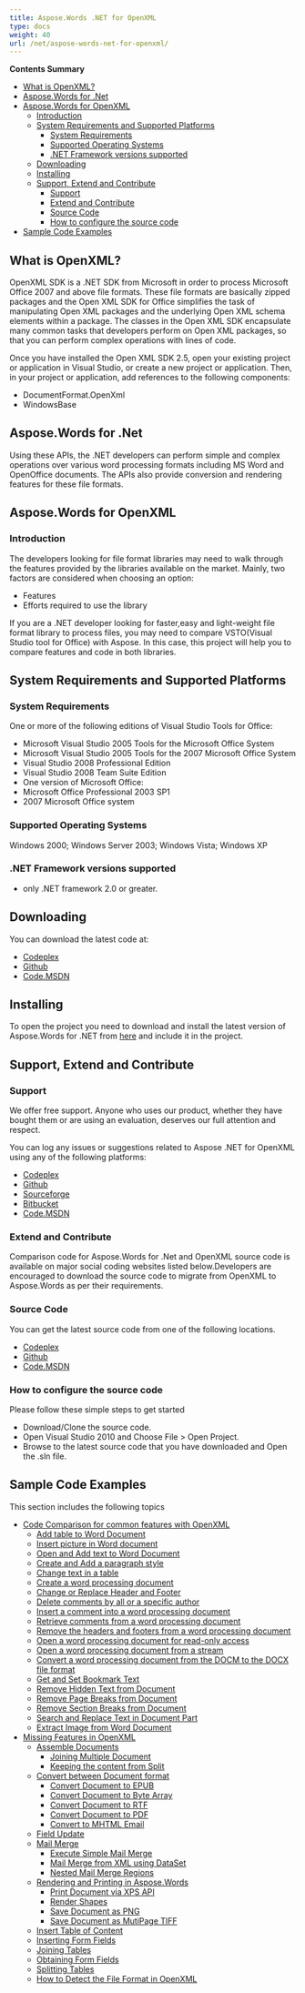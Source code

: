 ```yaml
---
title: Aspose.Words .NET for OpenXML
type: docs
weight: 40
url: /net/aspose-words-net-for-openxml/
---
```


**Contents Summary**

- [What is OpenXML?](#Aspose.Words.NETforOpenXML-WhatisOpenXML?)
- [Aspose.Words for .Net](#Aspose.Words.NETforOpenXML-Aspose.Wordsfor.Net)
- [Aspose.Words for OpenXML](#Aspose.Words.NETforOpenXML-Aspose.WordsforOpenXML) 
  - [Introduction](#Aspose.Words.NETforOpenXML-Introduction)
  - [System Requirements and Supported Platforms](#Aspose.Words.NETforOpenXML-SystemRequirementsandSupportedPlatforms) 
    - [System Requirements](#Aspose.Words.NETforOpenXML-SystemRequirements)
    - [Supported Operating Systems](#Aspose.Words.NETforOpenXML-SupportedOperatingSystems)
    - [.NET Framework versions supported](#Aspose.Words.NETforOpenXML-.NETFrameworkversionssupported)
  - [Downloading](#Aspose.Words.NETforOpenXML-Downloading)
  - [Installing](#Aspose.Words.NETforOpenXML-Installing)
  - [Support, Extend and Contribute](#Aspose.Words.NETforOpenXML-Support,ExtendandContribute) 
    - [Support](#Aspose.Words.NETforOpenXML-Support)
    - [Extend and Contribute](#Aspose.Words.NETforOpenXML-ExtendandContribute)
    - [Source Code](#Aspose.Words.NETforOpenXML-SourceCode)
    - [How to configure the source code](#Aspose.Words.NETforOpenXML-Howtoconfigurethesourcecode)
- [Sample Code Examples](#Aspose.Words.NETforOpenXML-SampleCodeExamples)

## What is OpenXML?

OpenXML SDK is a .NET SDK from Microsoft in order to process Microsoft Office 2007 and above file formats. These file formats are basically zipped packages and the Open XML SDK for Office simplifies the task of manipulating Open XML packages and the underlying Open XML schema elements within a package. The classes in the Open XML SDK encapsulate many common tasks that developers perform on Open XML packages, so that you can perform complex operations with lines of code.

Once you have installed the Open XML SDK 2.5, open your existing project or application in Visual Studio, or create a new project or application. Then, in your project or application, add references to the following components:

- DocumentFormat.OpenXml
- WindowsBase

## Aspose.Words for .Net

Using these APIs, the .NET developers can perform simple and complex operations over various word processing formats including MS Word and OpenOffice documents. The APIs also provide conversion and rendering features for these file formats.

## Aspose.Words for OpenXML

### Introduction

The developers looking for file format libraries may need to walk through the features provided by the libraries available on the market. Mainly, two factors are considered when choosing an option:

- Features
- Efforts required to use the library

If you are a .NET developer looking for faster,easy and light-weight file format library to process files, you may need to compare VSTO(Visual Studio tool for Office) with Aspose. In this case, this project will help you to compare features and code in both libraries.

## System Requirements and Supported Platforms

### System Requirements

One or more of the following editions of Visual Studio Tools for Office:

- Microsoft Visual Studio 2005 Tools for the Microsoft Office System
- Microsoft Visual Studio 2005 Tools for the 2007 Microsoft Office System
- Visual Studio 2008 Professional Edition
- Visual Studio 2008 Team Suite Edition
- One version of Microsoft Office:
- Microsoft Office Professional 2003 SP1
- 2007 Microsoft Office system

### Supported Operating Systems

Windows 2000; Windows Server 2003; Windows Vista; Windows XP

### .NET Framework versions supported

- only .NET framework 2.0 or greater.

## Downloading

You can download the latest code at:

- [Codeplex](http://goo.gl/x6gdD4)
- [Github](https://github.com/aspose-words/Aspose.Words-for-.NET/releases/tag/MissingFeaturesofOpenXMLWordsv1.1)
- [Code.MSDN](https://code.msdn.microsoft.com/Missing-Features-in-6a2c882b)

## Installing

To open the project you need to download and install the latest version of Aspose.Words for .NET from [here](http://www.aspose.com/.net/word-component.aspx) and include it in the project.

## Support, Extend and Contribute

### Support

We offer free support. Anyone who uses our product, whether they have bought them or are using an evaluation, deserves our full attention and respect.

You can log any issues or suggestions related to Aspose .NET for OpenXML using any of the following platforms:

- [Codeplex](http://goo.gl/LD4ZPz)
- [Github](http://goo.gl/UHkCJe)
- [Sourceforge](http://goo.gl/f8zdLU)
- [Bitbucket](http://goo.gl/1Eo1DQ)
- [Code.MSDN](https://code.msdn.microsoft.com/Missing-Features-in-6a2c882b)

### Extend and Contribute

Comparison code for Aspose.Words for .Net and OpenXML source code is available on major social coding websites listed below.Developers are encouraged to download the source code to migrate from OpenXML to Aspose.Words as per their requirements.

### Source Code

You can get the latest source code from one of the following locations.

- [Codeplex](http://goo.gl/x6gdD4)
- [Github](https://github.com/aspose-words/Aspose.Words-for-.NET/releases/tag/MissingFeaturesofOpenXMLWordsv1.1)
- [Code.MSDN](https://code.msdn.microsoft.com/Missing-Features-in-6a2c882b)

### How to configure the source code

Please follow these simple steps to get started

- Download/Clone the source code.
- Open Visual Studio 2010 and Choose File > Open Project.
- Browse to the latest source code that you have downloaded and Open the .sln file.

## Sample Code Examples

This section includes the following topics

- [Code Comparison for common features with OpenXML](https://docs.aspose.com/words/net/code-comparison-for-common-features-with-openxml/)
  - [Add table to Word Document](https://docs.aspose.com/words/net/add-table-to-word-document/)
  - [Insert picture in Word document](https://docs.aspose.com/words/net/insert-picture-in-word-document/)
  - [Open and Add text to Word Document](https://docs.aspose.com/words/net/open-and-add-text-to-word-document/)
  - [Create and Add a paragraph style](https://docs.aspose.com/words/net/create-and-add-a-paragraph-style/)
  - [Change text in a table](https://docs.aspose.com/words/net/change-text-in-a-table/)
  - [Create a word processing document](https://docs.aspose.com/words/net/create-a-word-processing-document/)
  - [Change or Replace Header and Footer](https://docs.aspose.com/words/net/change-or-replace-header-and-footer/)
  - [Delete comments by all or a specific author](https://docs.aspose.com/words/net/delete-comments-by-all-or-a-specific-author/)
  - [Insert a comment into a word processing document](https://docs.aspose.com/words/net/insert-a-comment-into-a-word-processing-document/)
  - [Retrieve comments from a word processing document](https://docs.aspose.com/words/net/retrieve-comments-from-a-word-processing-document/)
  - [Remove the headers and footers from a word processing document](https://docs.aspose.com/words/net/remove-the-headers-and-footers-from-a-word-processing-document/)
  - [Open a word processing document for read-only access](https://docs.aspose.com/words/net/open-a-word-processing-document-for-read-only-access/)
  - [Open a word processing document from a stream](https://docs.aspose.com/words/net/open-a-word-processing-document-from-a-stream/)
  - [Convert a word processing document from the DOCM to the DOCX file format](https://docs.aspose.com/words/net/convert-a-word-processing-document-from-the-docm-to-the-docx-file-format/)
  - [Get and Set Bookmark Text](https://docs.aspose.com/words/net/get-and-set-bookmark-text/)
  - [Remove Hidden Text from Document](https://docs.aspose.com/words/net/remove-hidden-text-from-document/)
  - [Remove Page Breaks from Document](https://docs.aspose.com/words/net/remove-page-breaks-from-document/)
  - [Remove Section Breaks from Document](https://docs.aspose.com/words/net/remove-section-breaks-from-document/)
  - [Search and Replace Text in Document Part](https://docs.aspose.com/words/net/search-and-replace-text-in-document-part/)
  - [Extract Image from Word Document](https://docs.aspose.com/words/net/extract-image-from-word-document/)
- [Missing Features in OpenXML](https://docs.aspose.com/words/net/missing-features-in-openxml/)
  - [Assemble Documents](https://docs.aspose.com/words/net/assemble-documents/)
    - [Joining Multiple Document](https://docs.aspose.com/words/net/joining-multiple-document/)
    - [Keeping the content from Split](https://docs.aspose.com/words/net/keeping-the-content-from-split/)
  - [Convert between Document format](https://docs.aspose.com/words/net/convert-between-document-format/)
    - [Convert Document to EPUB](https://docs.aspose.com/words/net/convert-document-to-epub/)
    - [Convert Document to Byte Array](https://docs.aspose.com/words/net/convert-document-to-byte-array/)
    - [Convert Document to RTF](https://docs.aspose.com/words/net/convert-document-to-rtf/)
    - [Convert Document to PDF](https://docs.aspose.com/words/net/convert-document-to-pdf/)
    - [Convert to MHTML Email](https://docs.aspose.com/words/net/convert-to-mhtml-email/)
  - [Field Update](https://docs.aspose.com/words/net/field-update/)
  - [Mail Merge](https://docs.aspose.com/words/net/mail-merge/)
    - [Execute Simple Mail Merge](https://docs.aspose.com/words/net/execute-simple-mail-merge/)
    - [Mail Merge from XML using DataSet](https://docs.aspose.com/words/net/mail-merge-from-xml-using-dataset/)
    - [Nested Mail Merge Regions](https://docs.aspose.com/words/net/nested-mail-merge-regions/)
  - [Rendering and Printing in Aspose.Words](https://docs.aspose.com/words/net/rendering-and-printing-in-aspose-words/)
    - [Print Document via XPS API](https://docs.aspose.com/words/net/print-document-via-xps-api/)
    - [Render Shapes](https://docs.aspose.com/words/net/render-shapes/)
    - [Save Document as PNG](https://docs.aspose.com/words/net/save-document-as-png/)
    - [Save Document as MutiPage TIFF](https://docs.aspose.com/words/net/save-document-as-mutipage-tiff/)
  - [Insert Table of Content](https://docs.aspose.com/words/net/insert-table-of-content/)
  - [Inserting Form Fields](https://docs.aspose.com/words/net/inserting-form-fields/)
  - [Joining Tables](https://docs.aspose.com/words/net/joining-tables/)
  - [Obtaining Form Fields](https://docs.aspose.com/words/net/obtaining-form-fields/)
  - [Splitting Tables](https://docs.aspose.com/words/net/splitting-tables/)
  - [How to Detect the File Format in OpenXML](https://docs.aspose.com/words/net/how-to-detect-the-file-format-in-openxml/)
